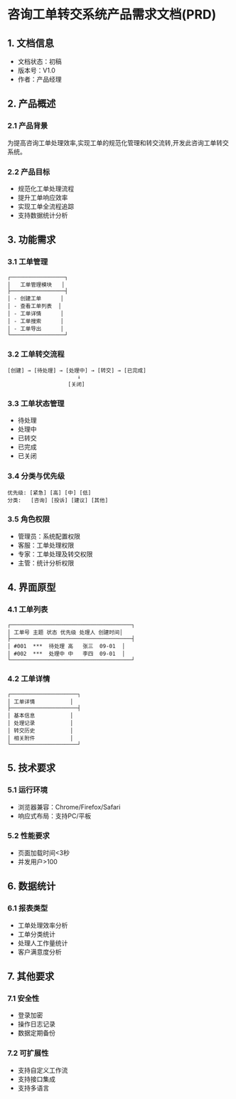  # 咨询工单转交系统产品需求文档(PRD)

## 1. 文档信息

- 文档状态：初稿
- 版本号：V1.0
- 作者：产品经理

## 2. 产品概述

### 2.1 产品背景
为提高咨询工单处理效率,实现工单的规范化管理和转交流转,开发此咨询工单转交系统。

### 2.2 产品目标
- 规范化工单处理流程
- 提升工单响应效率
- 实现工单全流程追踪
- 支持数据统计分析

## 3. 功能需求

### 3.1 工单管理
```
┌─────────────────┐
│   工单管理模块   │
├─────────────────┤
│ - 创建工单      │
│ - 查看工单列表  │
│ - 工单详情      │
│ - 工单搜索      │
│ - 工单导出      │
└─────────────────┘
```

### 3.2 工单转交流程
```
[创建] → [待处理] → [处理中] → [转交] → [已完成]
                      ↓
                   [关闭]
```

### 3.3 工单状态管理
- 待处理
- 处理中
- 已转交
- 已完成
- 已关闭

### 3.4 分类与优先级
```
优先级: [紧急] [高] [中] [低]
分类:   [咨询] [投诉] [建议] [其他]
```

### 3.5 角色权限
- 管理员：系统配置权限
- 客服：工单处理权限
- 专家：工单处理及转交权限
- 主管：统计分析权限

## 4. 界面原型

### 4.1 工单列表
```
┌──────────────────────────────────────┐
│ 工单号 主题 状态 优先级 处理人 创建时间│
├──────────────────────────────────────┤
│ #001  ***  待处理 高   张三  09-01  │
│ #002  ***  处理中 中   李四  09-01  │
└──────────────────────────────────────┘
```

### 4.2 工单详情
```
┌─────────────────────┐
│ 工单详情           │
├─────────────────────┤
│ 基本信息           │
│ 处理记录           │
│ 转交历史           │
│ 相关附件           │
└─────────────────────┘
```

## 5. 技术要求

### 5.1 运行环境
- 浏览器兼容：Chrome/Firefox/Safari
- 响应式布局：支持PC/平板

### 5.2 性能要求
- 页面加载时间<3秒
- 并发用户>100

## 6. 数据统计

### 6.1 报表类型
- 工单处理效率分析
- 工单分类统计
- 处理人工作量统计
- 客户满意度分析

## 7. 其他要求

### 7.1 安全性
- 登录加密
- 操作日志记录
- 数据定期备份

### 7.2 可扩展性
- 支持自定义工作流
- 支持接口集成
- 支持多语言